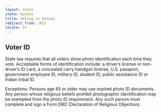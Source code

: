 ```yaml
---
layout: state
state: Kansas
title: Voting in Kansas
redirect_from: /KS/
locale: en
---
```


## Voter ID

State law requires that all voters show photo identification each time they vote. Acceptable forms of identification include: a driver’s license or non-driver’s ID card, a concealed carry handgun license, U.S. passport, government employee ID, military ID, student ID, public assistance ID or Indian tribal ID.

Exceptions: Persons age 65 or older may use expired photo ID documents. Any person whose religious beliefs prohibit photographic identification may be exempted from the photo ID requirement. Any such person must complete and sign a Form DRO (Declaration of Religious Objection).

